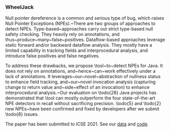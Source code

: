 ### WheelJack

Null pointer dereference is a common and serious type of bug, which raises Null Pointer Exceptions (NPEs).~There are two groups of approaches to detect NPEs. Type-based~approaches carry out strict type-based null safety checking. They heavily rely on annotations, and thus~produce~many~false~positives. Dataflow-based approaches leverage static forward and/or backward dataflow analysis. They mostly have a limited capability in tracking fields and interprocedural analysis, and introduce false positives and false negatives.

To address these drawbacks, we propose \tool~to~detect NPEs for Java. It does not rely on annotations, and~hence~can~work effectively under a lack of annotations. It leverages~our~novel~abstraction of nullness status to enhance field tracking, and~our~novel invocation analysis (capturing change to return value and~side~effect of an invocation) to enhance interprocedural analysis.~Our evaluation on \todo{28} Java projects has demonstrated that \tool can mostly outperform the four state-of-the-art NPE detectors in recall without sacrificing precision. \todo{5} and \todo{2} new NPEs~have been confirmed and fixed by developers after we submit \todo{8} issues.

The paper has been submitted to ICSE 2021. See our [data](data.zip) and [code](code.zip).

